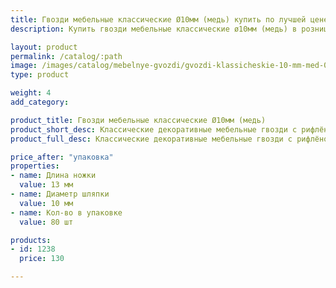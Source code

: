 ```yaml
---
title: Гвозди мебельные классические Ø10мм (медь) купить по лучшей цене с доставкой - Поролоныч
description: Купить гвозди мебельные классические ø10мм (медь) в розницу с доставкой по Москве в интернет-магазине Поролоныча.

layout: product
permalink: /catalog/:path
image: /images/catalog/mebelnye-gvozdi/gvozdi-klassicheskie-10-mm-med-01_1600w.jpg
type: product

weight: 4
add_category: 

product_title: Гвозди мебельные классические Ø10мм (медь)
product_short_desc: Классические декоративные мебельные гвозди с рифлёной поверхностью. Цвет - медь.
product_full_desc: Классические декоративные мебельные гвозди с рифлёной поверхностью. Цвет - медь.

price_after: "упаковка"
properties:
- name: Длина ножки
  value: 13 мм
- name: Диаметр шляпки
  value: 10 мм
- name: Кол-во в упаковке
  value: 80 шт

products:
- id: 1238
  price: 130

---
```

